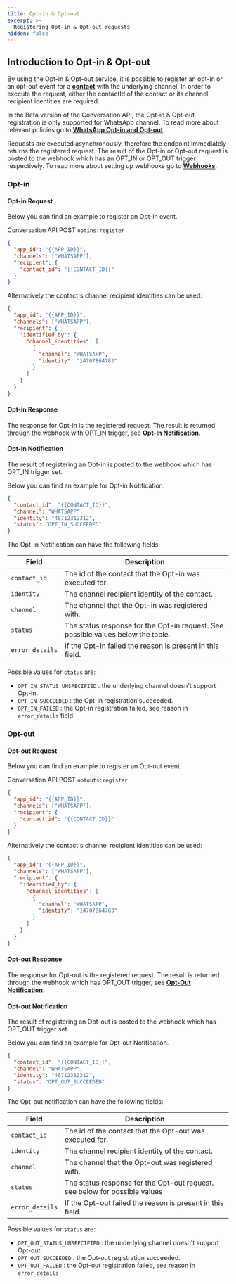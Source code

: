 ```yaml
---
title: Opt-in & Opt-out
excerpt: >-
  Registering Opt-in & Opt-out requests
hidden: false
---
```


## Introduction to Opt-in & Opt-out

By using the Opt-in & Opt-out service, it is possible to register an opt-in or an opt-out event for a [**contact**](doc:conversation-keyconcepts#contact) with the underlying channel. In order to execute the request, either the contactId of the contact or its channel recipient identities are required.

In the Beta version of the Conversation API, the Opt-in & Opt-out registration is only supported for WhatsApp channel. To read more about relevant policies go to [**WhatsApp Opt-in and Opt-out**](doc:whatsapp-opt-in-and-outs).

Requests are executed asynchronously, therefore the endpoint immediately returns the registered request. The result of the Opt-in or Opt-out request is posted to the webhook which has an OPT_IN or OPT_OUT trigger respectively. To read more about setting up webhooks go to [**Webhooks**](doc:conversation-keyconcepts#webhook).

### Opt-in

#### Opt-in Request

Below you can find an example to register an Opt-in event.

Conversation API POST `optins:register`

```json
{
  "app_id": "{{APP_ID}}",
  "channels": ["WHATSAPP"],
  "recipient": {
    "contact_id": "{{CONTACT_ID}}"
  }
}
```

Alternatively the contact's channel recipient identities can be used:

```json
{
  "app_id": "{{APP_ID}}",
  "channels": ["WHATSAPP"],
  "recipient": {
    "identified_by": {
      "channel_identities": [
        {
          "channel": "WHATSAPP",
          "identity": "14707864783"
        }
      ]
    }
  }
}
```

#### Opt-in Response

The response for Opt-in is the registered request. The result is returned through the webhook with OPT_IN trigger, see [**Opt-In Notification**](doc:conversation-optin#opt-in-notification).

#### Opt-in Notification

The result of registering an Opt-in is posted to the webhook which has OPT_IN trigger set.

Below you can find an example for Opt-in Notification.

```json
{
  "contact_id": "{{CONTACT_ID}}",
  "channel": "WHATSAPP",
  "identity": "46712312312",
  "status": "OPT_IN_SUCCEEDED"
}
```

The Opt-in Notification can have the following fields:

| Field           | Description                                                                      |
| --------------- | -------------------------------------------------------------------------------- |
| `contact_id`    | The id of the contact that the Opt-in was executed for.                          |
| `identity`      | The channel recipient identity of the contact.                                   |
| `channel`       | The channel that the Opt-in was registered with.                                 |
| `status`        | The status response for the Opt-in request. See possible values below the table. |
| `error_details` | If the Opt-in failed the reason is present in this field.                        |

Possible values for `status` are:

- `OPT_IN_STATUS_UNSPECIFIED` : the underlying channel doesn't support Opt-in.
- `OPT_IN_SUCCEEDED` : the Opt-in registration succeeded.
- `OPT_IN_FAILED` : the Opt-in registration failed, see reason in `error_details` field.

### Opt-out

#### Opt-out Request

Below you can find an example to register an Opt-out event.

Conversation API POST `optouts:register`

```json
{
  "app_id": "{{APP_ID}}",
  "channels": ["WHATSAPP"],
  "recipient": {
    "contact_id": "{{CONTACT_ID}}"
  }
}
```

Alternatively the contact's channel recipient identities can be used:

```json
{
  "app_id": "{{APP_ID}}",
  "channels": ["WHATSAPP"],
  "recipient": {
    "identified_by": {
      "channel_identities": [
        {
          "channel": "WHATSAPP",
          "identity": "14707864783"
        }
      ]
    }
  }
}
```

#### Opt-out Response

The response for Opt-out is the registered request. The result is returned through the webhook which has OPT_OUT trigger, see [**Opt-Out Notification**](doc:conversation-optin#opt-out-notification).

#### Opt-out Notification

The result of registering an Opt-out is posted to the webhook which has OPT_OUT trigger set.

Below you can find an example for Opt-out Notification.

```json
{
  "contact_id": "{{CONTACT_ID}}",
  "channel": "WHATSAPP",
  "identity": "46712312312",
  "status": "OPT_OUT_SUCCEEDED"
}
```

The Opt-out notification can have the following fields:

| Field           | Description                                                                |
| --------------- | -------------------------------------------------------------------------- |
| `contact_id`    | The id of the contact that the Opt-out was executed for.                   |
| `identity`      | The channel recipient identity of the contact.                             |
| `channel`       | The channel that the Opt-out was registered with.                          |
| `status`        | The status response for the Opt-out request. see below for possible values |
| `error_details` | If the Opt-out failed the reason is present in this field.                 |

Possible values for `status` are:

- `OPT_OUT_STATUS_UNSPECIFIED` : the underlying channel doesn't support Opt-out.
- `OPT_OUT_SUCCEEDED` : the Opt-out registration succeeded.
- `OPT_OUT_FAILED` : the Opt-out registration failed, see reason in `error_details`

